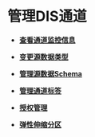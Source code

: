 # 管理DIS通道<a name="dayu_01_0203"></a>

-   **[查看通道监控信息](查看通道监控信息.md)**  

-   **[变更源数据类型](变更源数据类型.md)**  

-   **[管理源数据Schema](管理源数据Schema.md)**  

-   **[管理通道标签](管理通道标签.md)**  

-   **[授权管理](授权管理.md)**  

-   **[弹性伸缩分区](弹性伸缩分区.md)**  


